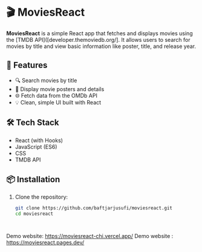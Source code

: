 # 🎬 MoviesReact

**MoviesReact** is a simple React app that fetches and displays movies using the [TMDB API]([developer.themoviedb.org/]. It allows users to search for movies by title and view basic information like poster, title, and release year.

## 🚀 Features

- 🔍 Search movies by title
- 🎥 Display movie posters and details
- 🌐 Fetch data from the OMDb API
- 💡 Clean, simple UI built with React

## 🛠️ Tech Stack

- React (with Hooks)
- JavaScript (ES6)
- CSS
- TMDB API

## 📦 Installation

1. Clone the repository:
   ```bash
   git clone https://github.com/baftjarjusufi/moviesreact.git
   cd moviesreact




Demo website: https://moviesreact-chi.vercel.app/
Demo website : https://moviesreact.pages.dev/
